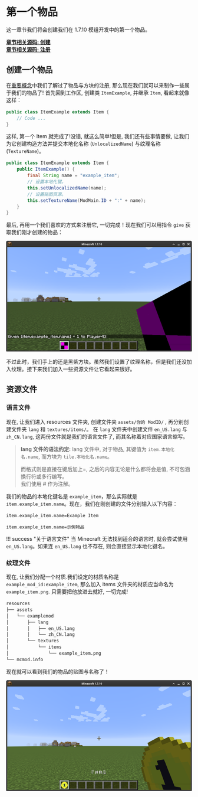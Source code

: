 # 第一个物品

这一章节我们将会创建我们在 1.7.10 模组开发中的第一个物品。

[**章节相关源码: 创建**](https://github.com/AmarokIce/NewbModding1710/blob/ModDev/src/main/java/club/snowlyicewolf/modding1710/common/item/ItemExample.java)  
[**章节相关源码: 注册**](https://github.com/AmarokIce/NewbModding1710/blob/ModDev/src/main/java/club/snowlyicewolf/modding1710/init/ItemInit.java)

## 创建一个物品

在[重要概念](../core.md)中我们了解过了物品与方块的注册, 那么现在我们就可以来制作一些属于我们的物品了!
首先回到工作区, 创建类 `ItemExample`, 并继承 `Item`, 看起来就像这样：

```java title="ItemExample.java"
public class ItemExample extends Item {
    // Code ...
}
```

这样, 第一个 Item 就完成了!没错, 就这么简单!但是, 我们还有些事情要做, 让我们为它创建构造方法并提交本地化名称 (`UnlocalizedName`) 与纹理名称 (`TextureName`)。

```java title="ItemExample.java"
public class ItemExample extends Item {
    public ItemExample() {
        final String name = "example_item";
        // 设置本地化键。
        this.setUnlocalizedName(name);
        // 设置贴图资源。
        this.setTextureName(ModMain.ID + ":" + name);
    }
}
```

最后, 再用一个我们喜欢的方式来注册它, 一切完成！现在我们可以用指令 `give` 获取我们刚才创建的物品：

![我们第一个物品！](../assets/item/FirstItem_P0.png)

不过此时，我们手上的还是黑紫方块。虽然我们设置了纹理名称，但是我们还没加入纹理。接下来我们加入一些资源文件让它看起来很好。

## 资源文件

### 语言文件
现在, 让我们进入 resources 文件夹, 创建文件夹 `assets/你的 ModID/` , 再分别创建文件夹 `lang` 和 `textures/items/`。
在 `lang` 文件夹中创建文件 `en_US.lang` 与 `zh_CN.lang`, 这两份文件就是我们的语言文件了, 而其名称着对应国家语言缩写。

> **lang 文件的语法约定:**
> lang 文件中, 对于物品, 其键值为 `item.本地化名.name`, 而方块为 `tile.本地化名.name`。
> 
> 而格式则是直接在键后加上=, 之后的内容无论是什么都将会是值, 不可包涵换行符或多行编写。<br />
> 我们使用 # 作为注解。

我们的物品的本地化键名是 `example_item`，那么实际就是 `item.example_item.name`。现在，我们在刚创建的文件分别输入以下内容：

```lang title="en_US.lang"
item.example_item.name=Example Item
```

```lang title="zh_CN.lang"
item.example_item.name=示例物品
```

!!! success "关于语言文件"
    当 Minecraft 无法找到适合的语言时, 就会尝试使用 `en_US.lang`。如果连 `en_US.lang` 也不存在, 则会直接显示本地化键名。

### 纹理文件

现在, 让我们分配一个材质.我们设定的材质名称是 `example_mod_id:example_item`, 那么加入 items 文件夹的材质应当命名为 `example_item.png`. 只需要把他放进去就好, 一切完成!

```markdown
resources
├── assets
│   └── examplemod
│       ├── lang
│       │   ├── en_US.lang
│       │   └── zh_CN.lang
│       └── textures
│           └── items
│               └── example_item.png
└── mcmod.info
```

现在就可以看到我们的物品的贴图与名称了！

![我们第一个物品完成喽！](../assets/item/FirstItem_P1.png)
